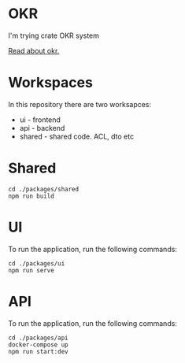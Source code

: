 # OKR
I'm trying crate OKR system

[Read about okr.](https://en.wikipedia.org/wiki/OKR)

# Workspaces

In this repository there are two worksapces:
* ui - frontend
* api - backend
* shared - shared code. ACL, dto etc

# Shared
```
cd ./packages/shared
npm run build
```

# UI
To run the application, run the following commands:

```
cd ./packages/ui
npm run serve
```

# API
To run the application, run the following commands:

```
cd ./packages/api
docker-compose up
npm run start:dev
```

